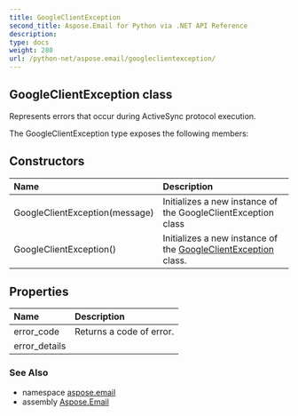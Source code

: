 ```yaml
---
title: GoogleClientException
second_title: Aspose.Email for Python via .NET API Reference
description: 
type: docs
weight: 280
url: /python-net/aspose.email/googleclientexception/
---
```


## GoogleClientException class

Represents errors that occur during ActiveSync protocol execution.

The GoogleClientException type exposes the following members:
## Constructors
| Name | Description |
| :- | :- |
|GoogleClientException(message)|Initializes a new instance of the GoogleClientException class|
|GoogleClientException()|Initializes a new instance of the [GoogleClientException](/python-net/aspose.email/googleclientexception/) class.|
## Properties
| Name | Description |
| :- | :- |
|error_code|Returns a code of error.|
|error_details|  |

### See Also

* namespace [aspose.email](/python-net/aspose.email/)
* assembly [Aspose.Email](/python-net/)

